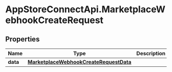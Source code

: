 # AppStoreConnectApi.MarketplaceWebhookCreateRequest

## Properties

Name | Type | Description | Notes
------------ | ------------- | ------------- | -------------
**data** | [**MarketplaceWebhookCreateRequestData**](MarketplaceWebhookCreateRequestData.md) |  | 



